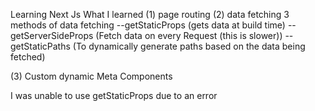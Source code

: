 Learning Next Js
What I learned
(1) page routing
(2) data fetching
3 methods of data fetching
--getStaticProps (gets data at build time)
--getServerSideProps (Fetch data on every Request (this is slower))
--getStaticPaths (To dynamically generate paths based on the data being fetched)

(3) Custom dynamic Meta Components

<!-- get Static Props -->

I was unable to use getStaticProps due to an error
